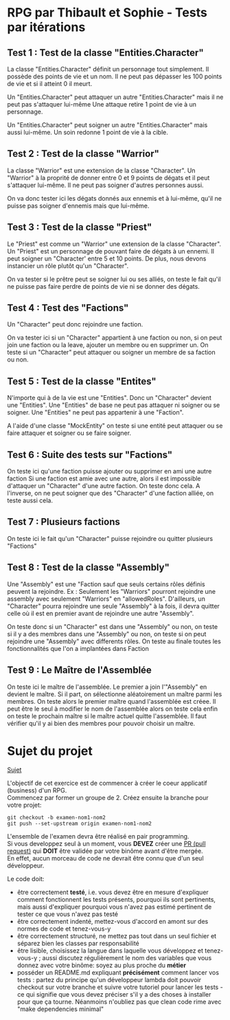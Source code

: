 # RPG par Thibault et Sophie - Tests par itérations

## Test 1 : Test de la classe "Entities.Character"
La classe "Entities.Character" définit un personnage tout simplement. Il possède des points de vie et un nom. Il ne peut pas dépasser les 100 points de vie et si il atteint 0 il meurt.

Un "Entities.Character" peut attaquer un autre "Entities.Character" mais il ne peut pas s'attaquer lui-même Une attaque retire 1 point de vie à un personnage. 

Un "Entities.Character" peut soigner un autre "Entities.Character" mais aussi lui-même. Un soin redonne 1 point de vie à la cible.


## Test 2 : Test de la classe "Warrior"
La classe "Warrior" est une extension de la classe "Character". Un "Warrior" à la proprité de donner entre 0 et 9 points de dégats et il peut s'attaquer lui-même. Il ne peut pas soigner d'autres personnes aussi.

On va donc tester ici les dégats donnés aux ennemis et à lui-même, qu'il ne puisse pas soigner d'ennemis mais que lui-même.

## Test 3 : Test de la classe "Priest"
Le "Priest" est comme un "Warrior" une extension de la classe "Character". Un "Priest" est un personnage de pouvant faire de dégats à un ennemi. Il peut soigner un "Character' entre 5 et 10 points.
De plus, nous devons instancier un rôle plutôt qu'un "Character".

On va tester si le prêtre peut se soigner lui ou ses alliés, on teste le fait qu'il ne puisse pas faire perdre de points de vie ni se donner des dégats.

## Test 4 : Test des "Factions"
Un "Character" peut donc rejoindre une faction.

On va tester ici si un "Character" appartient à une faction ou non, si on peut join une faction ou la leave, ajouter un membre ou en supprimer un. On teste si un "Character" peut attaquer ou soigner un membre de sa faction ou non.

## Test 5 : Test de la classe "Entites"
N'importe qui à de la vie est une "Entities".
Donc un "Character" devient une "Entities".
Une "Entities" de base ne peut pas attaquer ni soigner ou se soigner.
Une "Entities" ne peut pas appartenir à une "Faction".

A l'aide d'une classe "MockEntity" on teste si une entité peut attaquer ou se faire attaquer et soigner ou se faire soigner.

## Test 6 : Suite des tests sur "Factions"
On teste ici qu'une faction puisse ajouter ou supprimer en ami une autre faction
Si une faction est amie avec une autre, alors il est impossible d'attaquer un "Character" d'une autre faction. On teste donc cela. A l'inverse, on ne peut soigner que des "Character" d'une faction alliée, on teste aussi cela.

## Test 7 : Plusieurs factions
On teste ici le fait qu'un "Character" puisse rejoindre ou quitter plusieurs "Factions"

## Test 8 : Test de la classe "Assembly"
Une "Assembly" est une "Faction sauf que seuls certains rôles définis peuvent la rejoindre. Ex : Seulement les "Warriors" pourront rejoindre une assembly avec seulement "Warriors" en "allowedRoles". D'ailleurs, un "Character" pourra rejoindre une seule "Assembly" à la fois, il devra quitter celle où il est en premier avant de rejoindre une autre "Assembly".

On teste donc si un "Character" est dans une "Assembly" ou non, on teste si il y a des membres dans une "Assembly" ou non, on teste si on peut rejoindre une "Assembly" avec differents rôles. On teste au finale toutes les fonctionnalités que l'on a implantées dans Faction

## Test 9 : Le Maître de l'Assemblée
On teste ici le maître de l'assemblée. Le premier a join l'"Assembly" en devient le maître. Si il part, on sélectionne aléatoirement un maître parmi les membres.
On teste alors le premier maître quand l'assemblée est créee. Il peut être le seul à modifier le nom de l'assemblée alors on teste cela enfin on teste le prochain maître si le maître actuel quitte l'assemblée. Il faut vérifier qu'il y ai bien des membres pour pouvoir choisir un maître.

# Sujet du projet

[Sujet](https://gist.github.com/CaptpBdcht/9192a868457a1003edda6687893a92b6)

L'objectif de cet exercice est de commencer à créer le coeur applicatif (business) d'un RPG.  
Commencez par former un groupe de 2.
Créez ensuite la branche pour votre projet:

````
git checkout -b examen-nom1-nom2
git push --set-upstream origin examen-nom1-nom2
````

L'ensemble de l'examen devra être réalisé en pair programming.  
Si vous developpez seul à un moment, vous **DEVEZ** créer une [PR (pull request)](https://docs.github.com/en/free-pro-team@latest/github/collaborating-with-issues-and-pull-requests/about-pull-requests) qui **DOIT** être validée par votre binôme avant d'être mergée.  
En effet, aucun morceau de code ne devrait être connu que d'un seul développeur.  

Le code doit:
  - être correctement **testé**, i.e. vous devez être en mesure d'expliquer comment fonctionnent les tests présents, pourquoi ils sont pertinents, mais aussi d'expliquer pourquoi vous n'avez pas estimé pertinent de tester ce que vous n'avez pas testé
  - être correctement indenté, mettez-vous d'accord en amont sur des normes de code et tenez-vous-y
  - être correctement structuré, ne mettez pas tout dans un seul fichier et séparez bien les classes par responsabilité
  - être lisible, choisissez la langue dans laquelle vous développez et tenez-vous-y ; aussi discutez régulièrement le nom des variables que vous donnez avec votre binôme: soyez au plus proche du **métier** 
  - posséder un README.md expliquant **précisément** comment lancer vos tests : partez du principe qu'un développeur lambda doit pouvoir checkout sur votre branche et suivre votre tutoriel pour lancer les tests - ce qui signifie que vous devez préciser s'il y a des choses à installer pour que ça tourne. Néanmoins n'oubliez pas que clean code rime avec "make dependencies minimal"